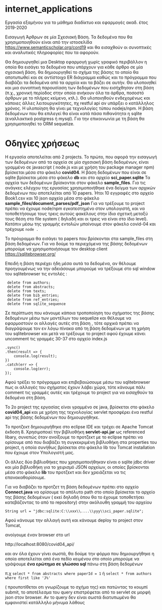 # internet_applications
Εργασία εξαμήνου για το μάθημα διαδίκτυο και εφαρμογές ακαδ. έτος 2019-2020

Εισαγωγή Άρθρων σε μία Σχεσιακή Βάση.
Τα δεδομένα που θα χρησιμοποιηθούν είναι από την ιστοσελίδα
https://www.semanticscholar.org/cord19
και θα εισαχθούν οι συνοπτικές και αναλυτικές πληροφορίες που τα αφορούν.

Θα δημιουργηθεί μια Desktop εφαρμογή χωρίς γραφικό περιβάλλον η οποία θα εισάγει τα δεδομένα που υπάρχουν για κάθε
άρθρο σε μία σχεσιακή βάση. 
θα δημιουργηθεί το σχήμα της βάσης το οποίο θα αποτυπωθεί και σε αντίστοιχο ER διάγραμμα καθώς και το πρόγραμμα που διαβάζει τα δεδομένα
από τα αρχεία και τα βάζει σε αυτήν. 
Θα υλοποιηθεί και μια συνοπτική παρουσίαση των δεδομένων που εισήχθησαν στη βάση (π.χ., χρονική περίοδος στην οποία ανήκουν όλα τα άρθρα, ποσοστό
άρθρων με το πλήρες κείμενο, κτλ.).
Θα υλοποιηθούν ενδεχομένως και κάποιες άλλες λειτουργικότητες, πχ restful api αν υπάρξει ο κατάλληλος χρόνος.
Η υλοποίηση θα γίνει με τεχνολογίες τύπου nodejs/npm.
Η βάση δεδομένων που θα επιλεγεί θα είναι κατά πάσα πιθανότητα η sqlite (εναλλακτικά postgress ή mysql).
Για την επικοινωνία με τη βάση θα χρησιμοποιηθεί το ORM sequelize.


# Οδηγίες χρήσεως

Η εργασία αποτελείται από 2 projects.
To πρώτο, που αφορά την εισαγωγή των δεδομένων από τα αρχεία σε μία σχεσιακή βάση δεδομένων, είναι γραμμένο σε javascript  ( node.js και με χρήση του package manager npm) βρίσκεται μέσα στο φάκελο **covid04**. 
Η βάση δεδομένων που είναι σε sqlite βρίσκεται μέσα στο φάκελο **db** και στο αρχείο **sci_paper.sqlite**
Τα αρχεία των δεδομένων βρίσκονται στον φάκελο **sample_files**. Για τις ανάγκες ελέγχου της εργασίας χρησιμοποιήθηκε ένα δείγμα των αρχικών δεδομένων που αποτελείται από 10 papers. Ήτοι 10 εγγραφές στο αρχείο Book1.csv και 10 json αρχεία μέσα στο φάκελο **sample_files/document_parses/pdf_json**
Για να τρέξουμε το project πρέπει να έχουμε node/npm εγκατεστημένο στον υπολογιστή, και να τοποθετήσουμε τους τρεις αυτούς φακέλους στην ίδια σχετική μεταξύ τους θέση στο file system ( δηλαδή και οι τρεις να είναι στο ίδιο level).
Κατόπιν μέσω της γραμμής εντολών μπαίνουμε στον φάκελο covid-04 και τρέχουμε   `node .`

Το πρόγραμμα θα εισάγει τα papers που βρίσκονται στα sample_files  στη βάση δεδομένων.
Για να δούμε τα περιεχόμενα της βάσης δεδομένων μπορούμε να χρησιμοποιήσουμε τον desktop client 
https://sqlitebrowser.org/

Επειδή η βάση  περιέχει ήδη μέσα αυτά τα δεδομένα, αν θέλουμε προηγουμένως να την αδειάσουμε 
μπορούμε να τρέξουμε στο sql window  του sqlitebrowser τις εντολές :

 ``` delete  from papers;
  delete from authors;
  delete from abstracts;
  delete from texts;
  delete from bib_entries;
  delete from ref_entries;
  delete from sqlite_sequence
  ```
  
  Σε περίπτωση που κάνουμε κάποια τροποποίηση του σχήματος της βάσης δεδομένων μέσω των μοντέλων του sequelize 
  και θέλουμε να εφαρμοστούν οι αλλαγές αυτές στη βάση , τότε αρχικά πρέπει να διαγράψουμε τον εν λόγω πίνακα 
  από τη βάση δεδομένων με τη χρήση του sqlitebrowser 
  και μετά να τρέξουμε το project αφού έχουμε κάνει uncomment τις γραμμές 30-37 στο αρχείο index.js 
  
 ```sequelize
 .sync()
 .then(result => {
     console.log(result);
 })
 .catch(err => {
     console.log(err);
 });  
 ``` 
  
  Αφού τρέξει το πρόγραμμα και επιβεβαιώσουμε μέσω του sqlitebrowser πως οι αλλαγές του σχήματος έχουν λάβει χώρα,
  τότε κάνουμε πάλι comment τις γραμμές αυτές και τρέχουμε το project για να εισαχθούν τα δεδομένα στη βάση.
  
  
  Το 2ο project της εργασίας είναι γραμμένο σε java, βρίσκεται στο φάκελο **covid04_api** και με χρήση της τεχνολογίας servlet προσφέρει ένα restful api της βάσης δεδομένων που δημιουργήθηκε.
  
  Το προτζεκτ δημιουργήθηκε στο eclipse IDE και τρέχει σε Apache Tomcat έκδοση 8.
  Χρησιμοποιεί την βιβλιοθήκη **servlet-api.jar** ως referenced libary, συνεπώς όταν ανοίξουμε το προτζεκτ με το eclipse πρέπει
  να ορίσουμε από που διαβάζει τη συγκεκριμένη βιβλιοθήκη στα properties του project, η οποία συνήθως βρίσκεται στο φάκελο lib του Tomcat         installation που έχουμε στον Υπολογιστή μας.
  
  Οι άλλες δύο βιβλιοθήκες που χρησιμοποιήθηκαν είναι ο sqlite jdbc driver και μία βιβλιοθήκη για το χειρισμό JSON αρχείων, οι οποίες 
  βρίσκονται μέσα στο φάκελο **lib** του προτζεκτ και δεν χρειάζεται να τις επανακαθορίσουμε.
  
  
  Για να διαβάζει το προτζετ τη βάση δεδομένων πρέπει στο αρχείο **Connect.java** να ορίσουμε το απόλυτο path 
  στο οποίο βρίσκεται το αρχείο της βάσης δεδομένων ( εκεί δηλαδή όπου θα το έχουμε τοποθετήσει κατεβάζοντας το από το repository)
  στην ακόλουθη γραμμή του αρχείου 
  
  `String url = "jdbc:sqlite:C:\\xxx\\....\\yyy\\sci_paper.sqlite";`
  
  Αφού κάνουμε την αλλαγή αυτή και κάνουμε deploy το project στον Tomcat,
  
  ανοίγουμε έναν browser στο url
  
  http://localhost:8080/covid04_api/
  
  και αν όλα έχουν γίνει σωστά, θα δούμε την φόρμα που δημιουργήθηκε η οποία αποτελείται από ένα 
  πεδίο κειμένου στο οποίο μπορούμε να γράψουμε **ένα ερώτημα σε γλώσσα sql** πάνω στη βάση δεδομένων 
  
  π.χ 
  `select * from abstracts where paperId = 1`
  ή
  `select * from authors where first like 'J%'`
  
  
  ( προυποτίθεται οτι γνωρίζουμε το σχήμα της) και πατώντας το κουμπί submit, το αποτέλεσμα του query επιστρέφεται από το servlet σε μορφή json στον browser.
  Αν το query δεν είναι σωστά διατυπωμένο θα εμφανιστεί κατάλληλο μήνυμα λάθους
  
  
  
 
  
  
  
